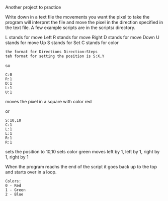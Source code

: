 Another project to practice

Write down in a text file the movements you want the pixel to take
the program will interpret the file and move the pixel in the direction
specified in the text file. A few example scripts are in the scripts/ directory.

L stands for move Left
R stands for move Right
D stands for move Down
U stands for move Up
S stands for Set
C stands for color

	the format for Directions Direction:Steps
	teh format for setting the position is S:X,Y


so

	C:0
	R:1
	D:1
	L:1
	U:1

moves the pixel in a square with color red

or

	S:10,10
	C:1
	L:1
	L:1
	R:1
	R:1

sets the position to 10,10
sets color green
moves left by 1, left by 1, right by 1, right by 1

When the program reachs the end of the script it goes back up to the top and starts over
in a loop.

	Colors:
	0 - Red
	1 - Green
	2 - Blue



